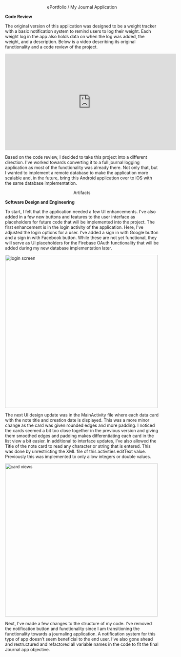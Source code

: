 <p style="text-align:center;">ePortfolio / My Journal Application</p>

**Code Review**

  The original version of this application was designed to be a weight tracker with a basic notification system to remind users to log their weight. Each weight log in the app
also holds data on when the log was added, the weight, and a description. Below is a video describing its original functionality and a code review of the project.

<iframe width="560" height="315" src="https://www.youtube.com/embed/0DCGfCQTNR8" frameborder="0" allow="accelerometer; autoplay; clipboard-write; encrypted-media; gyroscope; picture-in-picture" allowfullscreen></iframe>

  Based on the code review, I decided to take this project into a different direction. I've worked towards converting it to a full journal logging application as most of the functionality was already there. Not only that, but I wanted to implement a remote database to make the application more scalable and, in the future, bring this Android application over to iOS with the same database implementation. 


<p style="text-align:center;">Artifacts</p>

**Software Design and Engineering**

  To start, I felt that the application needed a few UI enhancements. I've also added in a few new buttons and features to the user interface as placeholders for future code that will be implemented into the project. The first enhancement is in the login activity of the application. Here, I've adjusted the login options for a user. I've added a sign in with Google button and a sign in with Facebook button. While these are not yet functional, they will serve as UI placeholders for the Firebase OAuth functionality that will be added during my new database implementation later.

<img src="https://drive.google.com/file/d/18EUvSg4j0ldldMCZDE-WZmXhIiSmhfgA/view?usp=sharing" width="500" alt="login screen"/>

  The next UI design update was in the MainActivity file where each data card with the note title and creation date is displayed. This was a more minor change as the card was given rounded edges and more padding. I noticed the cards seemed a bit too close together in the previous version and giving them smoothed edges and padding makes differentiating each card in the list view a bit easier. In additional to interface updates, I’ve also allowed the Title of the note card to read any character or string that is entered. This was done by unrestricting the XML file of this activities editText value. Previously this was implemented to only allow integers or double values.
  
<img src="https://drive.google.com/file/d/1D32PCtSIcS-W8Uo3yPluiQ07irACAPSK/view?usp=sharing" width="500" alt="card views"/>

  Next, I've made a few changes to the structure of my code. I've removed the notification button and functionality since I am transitioning the functionality towards a journaling application. A notification system for this type of app doesn’t seem beneficial to the end user. I’ve also gone ahead and restructured and refactored all variable names in the code to fit the final Journal app objective.
